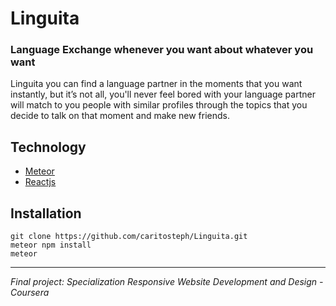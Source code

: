 # Linguita
### Language Exchange whenever you want about whatever you want

Linguita you can find a language partner in the moments that you want instantly, but it’s not all, you'll never feel bored with your language partner will match to you people with similar profiles through the topics that you decide to talk on that moment and make new friends.

## Technology
* [Meteor](https://www.meteor.com/)
* [Reactjs](https://facebook.github.io/react/)

## Installation
```
git clone https://github.com/caritosteph/Linguita.git
meteor npm install
meteor
```
___
*Final project:*
*Specialization Responsive Website Development and Design - Coursera*

